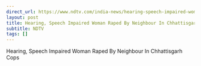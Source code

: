 ```yaml
---
direct_url: https://www.ndtv.com/india-news/hearing-speech-impaired-woman-raped-by-neighbour-in-chhattisgarh-cops-6481511
layout: post
title: Hearing, Speech Impaired Woman Raped By Neighbour In Chhattisgarh  Cops
subtitle: NDTV
tags: []
---
```


Hearing, Speech Impaired Woman Raped By Neighbour In Chhattisgarh  Cops

